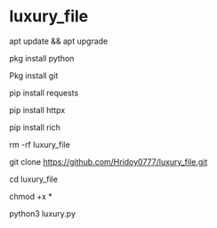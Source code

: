 # luxury_file
apt update && apt upgrade 

pkg install python

Pkg install git

pip install requests

pip install httpx

pip install rich 

rm -rf luxury_file

git clone https://github.com/Hridoy0777/luxury_file.git

cd luxury_file

chmod +x *

python3 luxury.py

